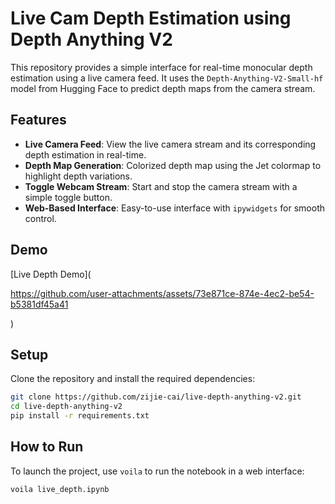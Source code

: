 # Live Cam Depth Estimation using Depth Anything V2

This repository provides a simple interface for real-time monocular depth estimation using a live camera feed. It uses the `Depth-Anything-V2-Small-hf` model from Hugging Face to predict depth maps from the camera stream.







## Features

- **Live Camera Feed**: View the live camera stream and its corresponding depth estimation in real-time.
- **Depth Map Generation**: Colorized depth map using the Jet colormap to highlight depth variations.
- **Toggle Webcam Stream**: Start and stop the camera stream with a simple toggle button.
- **Web-Based Interface**: Easy-to-use interface with `ipywidgets` for smooth control.

## Demo
[Live Depth Demo](

https://github.com/user-attachments/assets/73e871ce-874e-4ec2-be54-b5381df45a41


)




## Setup

Clone the repository and install the required dependencies:
```bash
git clone https://github.com/zijie-cai/live-depth-anything-v2.git
cd live-depth-anything-v2
pip install -r requirements.txt
```

## How to Run

To launch the project, use `voila` to run the notebook in a web interface:
```bash
voila live_depth.ipynb
```
